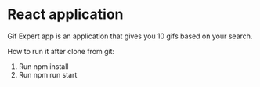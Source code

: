 # React application
 Gif Expert app is an application that gives you 10 gifs based on your search.

 How to run it after clone from git:

 1. Run npm install
 2. Run npm run start 